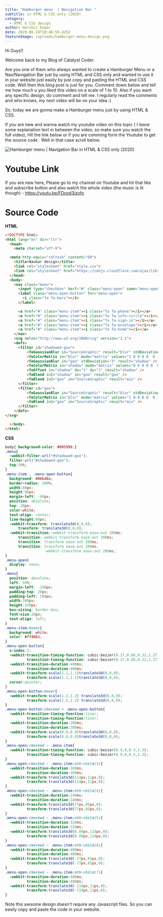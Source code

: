 ```yaml
---
title: "Hamburger menu  | Navigation Bar "
subtitle: in HTML & CSS only (2020)
category:
  - HTML & CSS design
author: Harshit Kumar
date: 2020-06-24T18:46:59.425Z
featureImage: /uploads/hamburger-menu-design.png
---
```

Hi Guys!!

Welcome back to my Blog of Catalyst Coder.

Are you one of them who always wanted to create a Hamburger Menu or a Nav/Navigation Bar just by using HTML and CSS only and wanted to use it in your website just easily by just copy and pasting the HTML and CSS code. Well then  this blog post is  just for you. Comment down below and tell me how much u you liked this video on a scale of 1 to 10. Also if you want any specific design, do comment and tell me. I regularly read the comments and who knows, my next video will be on your idea :)

So, today we are gonna make a Hamburger menu just by using HTML & CSS.

If you are new and wanna watch my youtube video on this topic ( I leave some explanation text in between the video, so make sure you watch the full video), Hit the link below or if you are comming form the Youtube to get the source code . Well in that case scroll below.

![Hamburger menu  | Navigation Bar in HTML & CSS only (2020)](/uploads/hamburger-menu-design.png "Hamburger menu  | Navigation Bar in HTML & CSS only (2020)")

# **Youtube Link**

If you are new here, Please go to my channel on Youtube and hit that like and subscribe  button and also watch the whole video (the music is lit though) - https://youtu.be/FDovd3izofo

# **Source Code**

**HTML**

```html
<!DOCTYPE html>
<html lang="en" dir="ltr">
  <head>
    <meta charset="utf-8">

  <meta http-equiv="refresh" content="60">
    <title>Navbar design</title>
    <link rel="stylesheet" href="style.css">
    <link rel="stylesheet" href="https://cdnjs.cloudflare.com/ajax/libs/font-awesome/4.7.0/css/font-awesome.min.css">
  </head>
  <body>
    <nav class="menu">
      <input type="checkbox" herf="#" class="menu-open" name="menu-open" id="menu-open" />
      <label class="menu-open-button" for="menu-open">
        <i class="fa fa-bars"></i>
      </label>

      <a href="#" class="menu-item"><i class="fa fa-phone"></i></a>
      <a href="#" class="menu-item"><i class="fa fa-info-circle"></i></a>
      <a href="#" class="menu-item"><i class="fa fa-sign-in"></i></a>
      <a href="#" class="menu-item"><i class="fa fa-envelope"></i></a>
      <a href="#" class="menu-item"><i class="fa fa-home"></i></a>
    </nav>
    <svg xmlns="http://www.w3.org/2000/svg" version="1.1">
    <defs>
      <filter id="shadowed-goo">
          <feGaussianBlur in="SourceGraphic" result="blur" stdDeviation="10" />
          <feColorMatrix in="blur" mode="matrix" values="1 0 0 0 0  0 1 0 0 0  0 0 1 0 0  0 0 0 18 -7" result="goo" />
          <feGaussianBlur in="goo" stdDeviation="3" result="shadow" />
          <feColorMatrix in="shadow" mode="matrix" values="0 0 0 0 0  0 0 0 0 0  0 0 0 0 0  0 0 0 1 -0.2" result="shadow" />
          <feOffset in="shadow" dx="1" dy="1" result="shadow" />
          <feBlend in2="shadow" in="goo" result="goo" />
          <feBlend in2="goo" in="SourceGraphic" result="mix" />
      </filter>
      <filter id="goo">
          <feGaussianBlur in="SourceGraphic" result="blur" stdDeviation="10" />
          <feColorMatrix in="blur" mode="matrix" values="1 0 0 0 0  0 1 0 0 0  0 0 1 0 0  0 0 0 18 -7" result="goo" />
          <feBlend in2="goo" in="SourceGraphic" result="mix" />
      </filter>
    </defs>
</svg>

  </body>
</html>
```

**CSS**

```css
body{ background-color: #005999;}
.menu{
  -webkit-filter:url("#shadowed-goo");
  filter:url("#shadowed-goo");
  top:30%;
}
.menu-item , .menu-open-button{
  background: #06bd8a;
  border-radius: 100%;
  width:80px;
  height:80px;
  margin-left: -40px;
  position: absolute;
  top: 20px;
  color:white;
  text-align: center;
  line-height:80px;
  -webkit-transform: translate3d(0,0,0);
      transform: translate3d(0,0,0);
  -webkit-transition:-webkit-transform ease-out 200ms;
      transition:-webkit-transform ease-out 200ms;
      transition: transform ease-out 200ms;
      transition: transform ease-out 200ms,
                  -webkit-transform ease-out 200ms;
}
.menu-open{
  display: none;
}
.menu{
  position: absolute;
  left: 50%;
  margin-left: -190px;
  padding-top: 20px;
  padding-left: 190px;
  width:380px;
  height:250px;
  box-sizing: border-box;
  font-size:20px;
  text-align: left;
}
.menu-item:hover{
  background: white;
  color: #ff4081;
}
.menu-open-button{
  z-index:2;
  -webkit-transition-timing-function: cubic-bezier(0.17,0.88,0.32,1.27);
          transition-timing-function: cubic-bezier(0.17,0.88,0.32,1.27);
  -webkit-transition-duration:400ms;
          transition-duration:400ms;
  -webkit-transform:scale(1.1,1.1)translate3d(0,0,0);
          transform:scale(1.1,1.1)translate3d(0,0,0);
  cursor:pointer;
}
.menu-open-button:hover{
  -webkit-transform:scale(1.2,1.2) translate3d(0,0,0);
          transform:scale(1.2,1.2) translate3d(0,0,0);
}
.menu-open-button:checked + .menu-open-button{
  -webkit-transition-timing-function:liner;
          transition-timing-function:liner;
  -webkit-transition-duration:200ms;
          transition-duration:200ms;
  -webkit-transform:scale(0.8,0.8)translate3d(0,0,0);
          transform:scale(0.8,0.8)translate3d(0,0,0);
}
.menu-open:checked ~ .menu-item{
  -webkit-transition-timing-function: cubic-bezier(0.9,0,0.3,1.3);
          transition-timing-function: cubic-bezier(0.9,0,0.3,1.3);
}
.menu-open:checked ~ .menu-item:nth-child(3){
  -webkit-transition-duration:160ms;
          transition-duration:160ms;
  -webkit-transform:translate3d(114px,11px,0);
          transform:translate3d(114px,11px,0);
}
.menu-open:checked ~ .menu-item:nth-child(4){
  -webkit-transition-duration:240ms;
          transition-duration:240ms;
  -webkit-transform:translate3d(77px,85px,0);
          transform:translate3d(77px,85px,0);
}
.menu-open:checked ~ .menu-item:nth-child(5){
  -webkit-transition-duration:320ms;
          transition-duration:320ms;
  -webkit-transform:translate3d(0.09px,114px,0);
          transform:translate3d(0.09px,114px,0);
}
.menu-open:checked ~ .menu-item:nth-child(6){
  -webkit-transition-duration:400ms;
          transition-duration:400ms;
  -webkit-transform:translate3d(-77px,85px,0);
          transform:translate3d(-77px,85px,0);
}
.menu-open:checked ~ .menu-item:nth-child(7){
  -webkit-transition-duration:480ms;
          transition-duration:480ms;
  -webkit-transform:translate3d(-114px,11px,0);
          transform:translate3d(-114px,11px,0);
}
```

Note this awsome design doesn't require any Javascript files. So you can easily copy and paste the code in your website.